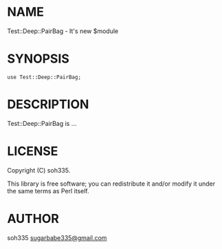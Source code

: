 # NAME

Test::Deep::PairBag - It's new $module

# SYNOPSIS

    use Test::Deep::PairBag;

# DESCRIPTION

Test::Deep::PairBag is ...

# LICENSE

Copyright (C) soh335.

This library is free software; you can redistribute it and/or modify
it under the same terms as Perl itself.

# AUTHOR

soh335 <sugarbabe335@gmail.com>
